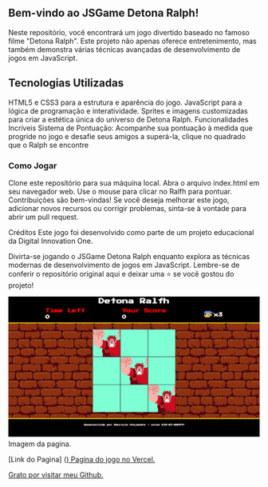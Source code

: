## Bem-vindo ao JSGame Detona Ralph! 
Neste repositório, você encontrará um jogo divertido baseado no famoso filme "Detona Ralph". Este projeto não apenas oferece entretenimento, mas também demonstra várias técnicas avançadas de desenvolvimento de jogos em JavaScript.

## Tecnologias Utilizadas
HTML5 e CSS3 para a estrutura e aparência do jogo.
JavaScript para a lógica de programação e interatividade.
Sprites e imagens customizadas para criar a estética única do universo de Detona Ralph.
Funcionalidades Incríveis
Sistema de Pontuação: Acompanhe sua pontuação à medida que progride no jogo e desafie seus amigos a superá-la, clique no quadrado que o Ralph se encontre

### Como Jogar
Clone este repositório para sua máquina local.
Abra o arquivo index.html em seu navegador web.
Use o mouse para clicar no Ralfh para pontuar.
Contribuições são bem-vindas! Se você deseja melhorar este jogo, adicionar novos recursos ou corrigir problemas, sinta-se à vontade para abrir um pull request.

Créditos
Este jogo foi desenvolvido como parte de um projeto educacional da Digital Innovation One.

Divirta-se jogando o JSGame Detona Ralph enquanto explora as técnicas modernas de desenvolvimento de jogos em JavaScript. Lembre-se de conferir o repositório original aqui e deixar uma ⭐️ se você gostou do projeto!

![image](https://github.com/flauper2021/detona-ralf/blob/main/src/images/pagina-detona-Ralph.png) Imagem da pagina.


[Link do Pagina] (<a href="https://detona-ralf-phi.vercel.app/" target="_blank">) Pagina do jogo no Vercel.

Grato por visitar meu Github.

